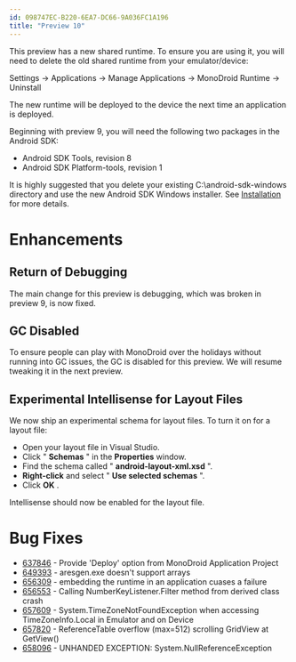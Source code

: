 ```yaml
---
id: 098747EC-B220-6EA7-DC66-9A036FC1A196
title: "Preview 10"
---
```


This preview has a new shared runtime. To ensure you are using it, you will
need to delete the old shared runtime from your emulator/device:

Settings -&gt; Applications -&gt; Manage Applications -&gt; MonoDroid Runtime
-&gt; Uninstall

The new runtime will be deployed to the device the next time an application
is deployed.

Beginning with preview 9, you will need the following two packages in the
Android SDK:

-  Android SDK Tools, revision 8
-  Android SDK Platform-tools, revision 1


It is highly suggested that you delete your existing C:\android-sdk-windows
directory and use the new Android SDK Windows installer. See [Installation](http://android.xamarin.com/Installation) for more details.

 <a name="Enhancements" class="injected"></a>


# Enhancements

 <a name="Return_of_Debugging" class="injected"></a>


## Return of Debugging

The main change for this preview is debugging, which was broken in preview 9,
is now fixed.

 <a name="GC_Disabled" class="injected"></a>


## GC Disabled

To ensure people can play with MonoDroid over the holidays without running
into GC issues, the GC is disabled for this preview. We will resume tweaking it
in the next preview.

 <a name="Experimental_Intellisense_for_Layout_Files" class="injected"></a>


## Experimental Intellisense for Layout Files

We now ship an experimental schema for layout files. To turn it on for a
layout file:

-  Open your layout file in Visual Studio.
-  Click " **Schemas** " in the  **Properties** window. 
-  Find the schema called " **android-layout-xml.xsd** ".
-   **Right-click** and select " **Use selected schemas** ". 
-  Click  **OK** .


Intellisense should now be enabled for the layout file.

 <a name="Bug_Fixes" class="injected"></a>


# Bug Fixes

-   [637846](https://bugzilla.novell.com/show_bug.cgi?id=637846) - Provide 'Deploy' option from MonoDroid Application Project 
-   [649393](https://bugzilla.novell.com/show_bug.cgi?id=649393) - aresgen.exe doesn't support arrays 
-   [656309](https://bugzilla.novell.com/show_bug.cgi?id=656309) - embedding the runtime in an application cuases a failure 
-   [656553](https://bugzilla.novell.com/show_bug.cgi?id=656553) - Calling NumberKeyListener.Filter method from derived class crash 
-   [657609](https://bugzilla.novell.com/show_bug.cgi?id=657609) - System.TimeZoneNotFoundException when accessing TimeZoneInfo.Local in Emulator and on Device 
-   [657820](https://bugzilla.novell.com/show_bug.cgi?id=657820) - ReferenceTable overflow (max=512) scrolling GridView at GetView() 
-   [658096](https://bugzilla.novell.com/show_bug.cgi?id=658096) - UNHANDED EXCEPTION: System.NullReferenceException 


&nbsp;
